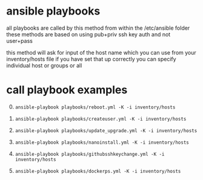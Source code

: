 # ansible playbooks

all playbooks are called by this method from within the /etc/ansible folder
these methods are based on using pub+priv ssh key auth and not user+pass

this method will ask for input of the host name which you can use from your inventory/hosts file if you have set that up correctly
you can specify individual host or groups or all

# call playbook examples
0.     ansible-playbook playbooks/reboot.yml -K -i inventory/hosts
1.     ansible-playbook playbooks/createuser.yml -K -i inventory/hosts
2.     ansible-playbook playbooks/update_upgrade.yml -K -i inventory/hosts
3.     ansible-playbook playbooks/nanoinstall.yml -K -i inventory/hosts    
4.     ansible-playbook playbooks/githubsshkeychange.yml -K -i inventory/hosts
5.     ansible-playbook playbooks/dockerps.yml -K -i inventory/hosts
